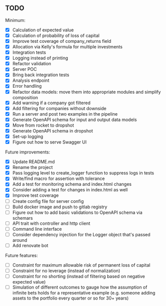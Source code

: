 ## TODO

Minimum:
- [x] Calculation of expected value
- [x] Calculation of probability of loss of capital
- [x] Improve test coverage of company_returns field
- [x] Allocation via Kelly's formula for multiple investments
- [x] Integration tests
- [x] Logging instead of printing
- [x] Refactor validation
- [x] Server POC
- [x] Bring back integration tests
- [x] Analysis endpoint
- [x] Error handling
- [x] Refactor data models: move them into appropriate modules and simplify composition
- [x] Add warning if a company got filtered
- [x] Add filtering for companies without downside
- [x] Run a server and post two examples in the pipeline
- [x] Generate OpenAPI schema for input and output data models
- [x] Move from rocket to dropshot
- [x] Generate OpenAPI schema in dropshot
- [x] Set-up logging
- [x] Figure out how to serve Swagger UI

Future improvements:
- [x] Update README.md
- [x] Rename the project
- [x] Pass logging level to create_logger function to suppress logs in tests
- [x] Write/find macro for assertion with tolerance
- [x] Add a test for monitoring schema and index.html changes
- [x] Consider adding a test for changes in index.html as well
- [x] Improve test coverage
- [ ] Create config file for server config
- [ ] Build docker image and push to gitlab registry
- [ ] Figure out how to add basic validations to OpenAPI schema via schemars
- [ ] API trait with controller and http client
- [ ] Command line interface
- [ ] Consider dependency injection for the Logger object that's passed around
- [ ] Add renovate bot

Future features:
- [ ] Constraint for maximum allowable risk of permanent loss of capital
- [ ] Constraint for no leverage (instead of normalization)
- [ ] Constraint for no shorting (instead of filtering based on negative expected value)
- [ ] Simulation of different outcomes to gauge how the assumption of infinite bets holds for a representative example
      (e.g. someone adding assets to the portfolio every quarter or so for 30+ years) 
